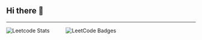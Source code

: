## Hi there 👋
---

![Leetcode Stats](https://leetcard.jacoblin.cool/717822p145?theme=dark&ext=contest)  &nbsp;&nbsp;&nbsp;&nbsp;&nbsp;&nbsp;&nbsp;&nbsp;&nbsp; <img src="https://leetcode-badge-showcase.vercel.app/api?username=717822p145&animated=true" alt="LeetCode Badges"/>

<!--
**sakthi-2005/sakthi-2005** is a ✨ _special_ ✨ repository because its `README.md` (this file) appears on your GitHub profile.

Here are some ideas to get you started:

- 🔭 I’m currently working on ...
- 🌱 I’m currently learning ...
- 👯 I’m looking to collaborate on ...
- 🤔 I’m looking for help with ...
- 💬 Ask me about ...
- 📫 How to reach me: ...
- 😄 Pronouns: ...
- ⚡ Fun fact: ...
-->
